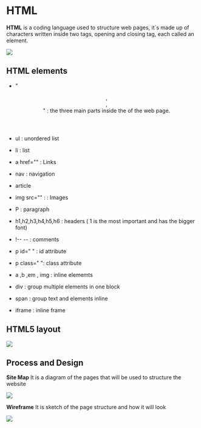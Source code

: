 # HTML

**HTML** is a coding language used to structure web pages, it`s made up of characters written inside two tags, opening and closing tag, each called an element. 

![](https://www.tutorialrepublic.com/lib/images/html-illustration.png)


## HTML elements 

* "<header> , <main>, <footer>" : the three main parts inside the <body> of the web page.

* ul : unordered list 
* li : list
* a href="" : Links
* nav : navigation
* article
* img src="" : : Images 
* P : paragraph 
* h1,h2,h3,h4,h5,h6 : headers ( 1 is the most important and has the bigger font)
* !-- -- : comments
* p id=" " : id attribute 
* p class=" ": class attribute 
* a ,b ,em , img : inline elememts 
* div : group multiple elements in one block 
* span : group text and elements inline 
* iframe : inline frame 

## HTML5 layout 

![](https://stuyhsdesign.files.wordpress.com/2016/05/yoko-html5.png?w=656 )


## Process and Design 

**Site Map** 
It is a diagram of the pages that will be used to structure the website 

![](https://i.pinimg.com/originals/1c/c5/f4/1cc5f4ec000969f11eedf4dbe0f8c9d8.png)


**Wireframe**
It is sketch of the page structure and how it will look 

![](https://www.edrawsoft.com/template/website-design-wireframe.png)